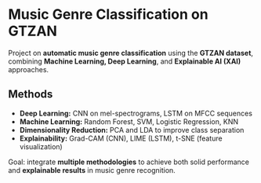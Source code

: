 # Music Genre Classification on GTZAN

Project on **automatic music genre classification** using the **GTZAN dataset**, combining **Machine Learning, Deep Learning**, and **Explainable AI (XAI)** approaches.

## Methods
- **Deep Learning:** CNN on mel-spectrograms, LSTM on MFCC sequences  
- **Machine Learning:** Random Forest, SVM, Logistic Regression, KNN  
- **Dimensionality Reduction:** PCA and LDA to improve class separation  
- **Explainability:** Grad-CAM (CNN), LIME (LSTM), t-SNE (feature visualization)

Goal: integrate **multiple methodologies** to achieve both solid performance and **explainable results** in music genre recognition.
